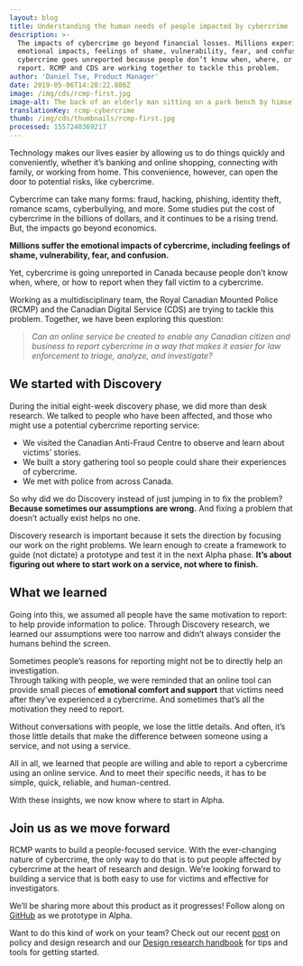 ```yaml
---
layout: blog
title: Understanding the human needs of people impacted by cybercrime
description: >-
  The impacts of cybercrime go beyond financial losses. Millions experience
  emotional impacts, feelings of shame, vulnerability, fear, and confusion. Yet,
  cybercrime goes unreported because people don’t know when, where, or how to
  report. RCMP and CDS are working together to tackle this problem.
author: 'Daniel Tse, Product Manager'
date: 2019-05-06T14:28:22.886Z
image: /img/cds/rcmp-first.jpg
image-alt: The back of an elderly man sitting on a park bench by himself.
translationKey: rcmp-cybercrime
thumb: /img/cds/thumbnails/rcmp-first.jpg
processed: 1557240369217
---
```

Technology makes our lives easier by allowing us to do things quickly and conveniently, whether it’s banking and online shopping, connecting with family, or working from home. This convenience, however, can open the door to potential risks, like cybercrime. 

Cybercrime can take many forms: fraud, hacking, phishing, identity theft, romance scams, cyberbullying, and more. Some studies put the cost of cybercrime in the billions of dollars, and it continues to be a rising trend. But, the impacts go beyond economics. 

**Millions suffer the emotional impacts of cybercrime, including feelings of shame, vulnerability, fear, and confusion.** 

Yet, cybercrime is going unreported in Canada because people don’t know when, where, or how to report when they fall victim to a cybercrime.

Working as a multidisciplinary team, the Royal Canadian Mounted Police (RCMP) and the Canadian Digital Service (CDS) are trying to tackle this problem. Together, we have been exploring this question:

> *Can an online service be created to enable any Canadian citizen and business to report cybercrime in a way that makes it easier for law enforcement to triage, analyze, and investigate?*

## We started with Discovery

During the initial eight-week discovery phase, we did more than desk research. We talked to people who have been affected, and those who might use a potential cybercrime reporting service: 

* We visited the Canadian Anti-Fraud Centre to observe and learn about victims’ stories.
* We built a story gathering tool so people could share their experiences of cybercrime.
* We met with police from across Canada.

So why did we do Discovery instead of just jumping in to fix the problem? **Because sometimes our assumptions are wrong.** And fixing a problem that doesn’t actually exist helps no one.

Discovery research is important because it sets the direction by focusing our work on the right problems. We learn enough to create a  framework to guide (not dictate) a prototype and test it in the next Alpha phase. **It’s about figuring out where to start work on a service, not where to finish.** 

## What we learned

Going into this, we assumed all people have the same motivation to report: to help provide information to police. Through Discovery research,  we learned our assumptions were too narrow and didn’t always consider the humans behind the screen.

Sometimes people’s reasons for reporting might not be to directly help an investigation.  
Through talking with people, we were reminded that an online tool can provide small pieces of **emotional comfort and support** that victims need after they’ve experienced a cybercrime. And sometimes that’s all the motivation they need to report. 

Without conversations with people, we lose the little details. And often, it’s those little details that make the difference between someone using a service, and not using a service.

All in all, we learned that people are willing and able to report a cybercrime using an online service. And to meet their specific needs, it has to be simple, quick, reliable, and human-centred.

With these insights, we now know where to start in Alpha.

## Join us as we move forward

RCMP wants to build a people-focused service. With the ever-changing nature of cybercrime, the only way to do that is to put people affected by cybercrime at the heart of research and design. We’re looking forward to building a service that is both easy to use for victims and effective for investigators. 

We’ll be sharing more about this product as it progresses! Follow along on [GitHub](https://github.com/cds-snc/report-a-cybercrime) as we prototype in Alpha.

Want to do this kind of work on your team?  Check out our recent [post](https://digital.canada.ca/2019/02/27/the-policy-pieces-for-conducting-research-with-vac/) on policy and design research and our [Design research handbook](https://cds-snc.github.io/design-research-handbook/home/) for tips and tools for getting started.

